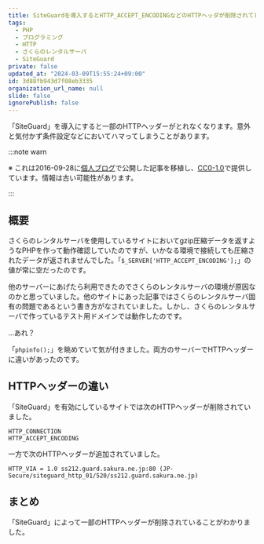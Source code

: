 ```yaml
---
title: SiteGuardを導入するとHTTP_ACCEPT_ENCODINGなどのHTTPヘッダが削除されてしまう件
tags:
  - PHP
  - プログラミング
  - HTTP
  - さくらのレンタルサーバ
  - SiteGuard
private: false
updated_at: "2024-03-09T15:55:24+09:00"
id: 3d88fb943d7f08eb3335
organization_url_name: null
slide: false
ignorePublish: false
---
```


「SiteGuard」を導入にすると一部のHTTPヘッダーがとれなくなります。意外と気付かず条件設定などにおいてハマってしまうことがあります。

:::note warn

※ これは2016-09-28に[個人ブログ](https://bicstone.me)で公開した記事を移植し、[CC0-1.0](https://creativecommons.org/publicdomain/zero/1.0/deed.ja)で提供しています。情報は古い可能性があります。

:::

## 概要

さくらのレンタルサーバを使用しているサイトにおいてgzip圧縮データを返すようなPHPを作って動作確認していたのですが、いかなる環境で接続しても圧縮されたデータが返されませんでした。「`$_SERVER['HTTP_ACCEPT_ENCODING'];`」の値が常に空だったのです。

他のサーバーにあげたら利用できたのでさくらのレンタルサーバの環境が原因なのかと思っていました。他のサイトにあった記事ではさくらのレンタルサーバ固有の問題であるという書き方がなされていました。しかし、さくらのレンタルサーバで作っているテスト用ドメインでは動作したのです。

…あれ？

「`phpinfo();`」を眺めていて気が付きました。両方のサーバーでHTTPヘッダーに違いがあったのです。

## HTTPヘッダーの違い

「SiteGuard」を有効にしているサイトでは次のHTTPヘッダーが削除されていました。

```plan
HTTP_CONNECTION
HTTP_ACCEPT_ENCODING
```

一方で次のHTTPヘッダーが追加されていました。

```plain
HTTP_VIA = 1.0 ss212.guard.sakura.ne.jp:80 (JP-Secure/siteguard_http_01/520/ss212.guard.sakura.ne.jp)
```

## まとめ

「SiteGuard」によって一部のHTTPヘッダーが削除されていることがわかりました。
